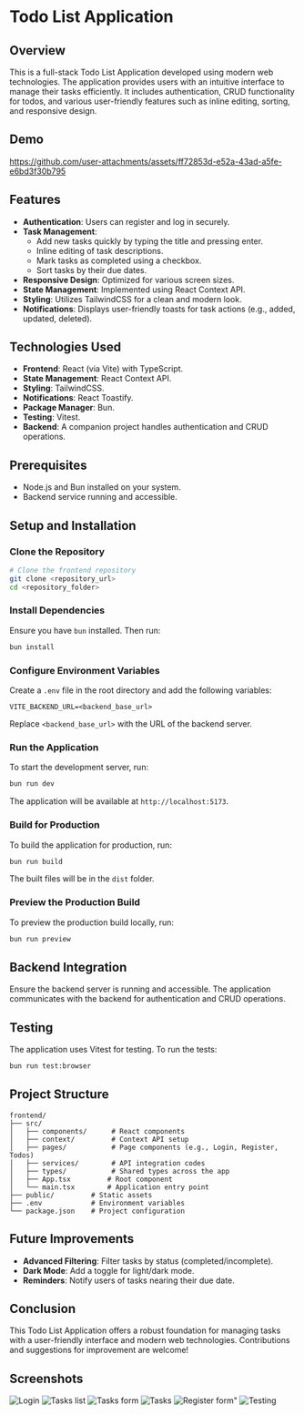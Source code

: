 # Todo List Application

## Overview
This is a full-stack Todo List Application developed using modern web technologies. The application provides users with an intuitive interface to manage their tasks efficiently. It includes authentication, CRUD functionality for todos, and various user-friendly features such as inline editing, sorting, and responsive design.

## Demo
https://github.com/user-attachments/assets/ff72853d-e52a-43ad-a5fe-e6bd3f30b795



## Features
- **Authentication**: Users can register and log in securely.
- **Task Management**:
  - Add new tasks quickly by typing the title and pressing enter.
  - Inline editing of task descriptions.
  - Mark tasks as completed using a checkbox.
  - Sort tasks by their due dates.
- **Responsive Design**: Optimized for various screen sizes.
- **State Management**: Implemented using React Context API.
- **Styling**: Utilizes TailwindCSS for a clean and modern look.
- **Notifications**: Displays user-friendly toasts for task actions (e.g., added, updated, deleted).

## Technologies Used
- **Frontend**: React (via Vite) with TypeScript.
- **State Management**: React Context API.
- **Styling**: TailwindCSS.
- **Notifications**: React Toastify.
- **Package Manager**: Bun.
- **Testing**: Vitest.
- **Backend**: A companion project handles authentication and CRUD operations.

## Prerequisites
- Node.js and Bun installed on your system.
- Backend service running and accessible.

## Setup and Installation

### Clone the Repository
```bash
# Clone the frontend repository
git clone <repository_url>
cd <repository_folder>
```

### Install Dependencies
Ensure you have `bun` installed. Then run:
```bash
bun install
```

### Configure Environment Variables
Create a `.env` file in the root directory and add the following variables:
```env
VITE_BACKEND_URL=<backend_base_url>
```
Replace `<backend_base_url>` with the URL of the backend server.

### Run the Application
To start the development server, run:
```bash
bun run dev
```
The application will be available at `http://localhost:5173`.

### Build for Production
To build the application for production, run:
```bash
bun run build
```
The built files will be in the `dist` folder.

### Preview the Production Build
To preview the production build locally, run:
```bash
bun run preview
```

## Backend Integration
Ensure the backend server is running and accessible. The application communicates with the backend for authentication and CRUD operations.

## Testing
The application uses Vitest for testing. To run the tests:
```bash
bun run test:browser
```

## Project Structure
```
frontend/
├── src/
│   ├── components/      # React components
│   ├── context/         # Context API setup
│   ├── pages/           # Page components (e.g., Login, Register, Todos)
│   ├── services/        # API integration codes
│   ├── types/           # Shared types across the app
│   ├── App.tsx         # Root component
│   └── main.tsx        # Application entry point
├── public/         # Static assets
├── .env            # Environment variables
└── package.json    # Project configuration
```

## Future Improvements
- **Advanced Filtering**: Filter tasks by status (completed/incomplete).
- **Dark Mode**: Add a toggle for light/dark mode.
- **Reminders**: Notify users of tasks nearing their due date.

## Conclusion
This Todo List Application offers a robust foundation for managing tasks with a user-friendly interface and modern web technologies. Contributions and suggestions for improvement are welcome!

## Screenshots
![Login](./screenshots/001_Login.png "Login form")
![Tasks list](./screenshots/002_TasksList.png "Tasks list")
![Tasks form](./screenshots/003_TasksForm.png "Tasks form")
![Tasks](./screenshots/004_InlineEditing.png "Tasks")
![Register form"](./screenshots/005_Register.png "Register form")
![Testing](./screenshots/006_Testing.png "Testing")
